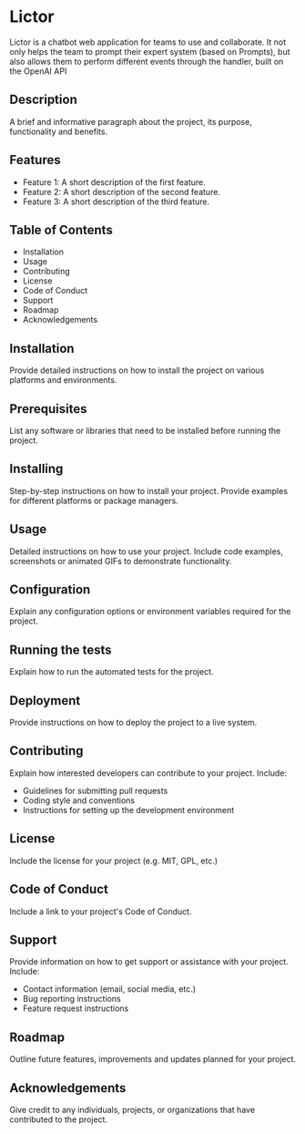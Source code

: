 # Lictor
Lictor is a chatbot web application for teams to use and collaborate. It not only helps the team to prompt their expert system (based on Prompts), but also allows them to perform different events through the handler, built on the OpenAI API

## Description
A brief and informative paragraph about the project, its purpose, functionality and benefits.

## Features

- Feature 1: A short description of the first feature.
- Feature 2: A short description of the second feature.
- Feature 3: A short description of the third feature.


## Table of Contents

- Installation
- Usage
- Contributing
- License
- Code of Conduct
- Support
- Roadmap
- Acknowledgements

## Installation
Provide detailed instructions on how to install the project on various platforms and environments.
## Prerequisites
List any software or libraries that need to be installed before running the project.
## Installing
Step-by-step instructions on how to install your project. Provide examples for different platforms or package managers.
## Usage
Detailed instructions on how to use your project. Include code examples, screenshots or animated GIFs to demonstrate functionality.
## Configuration
Explain any configuration options or environment variables required for the project.
## Running the tests
Explain how to run the automated tests for the project.
## Deployment
Provide instructions on how to deploy the project to a live system.
## Contributing
Explain how interested developers can contribute to your project. Include:

- Guidelines for submitting pull requests
- Coding style and conventions
- Instructions for setting up the development environment

## License
Include the license for your project (e.g. MIT, GPL, etc.)
## Code of Conduct
Include a link to your project's Code of Conduct.
## Support
Provide information on how to get support or assistance with your project. Include:

- Contact information (email, social media, etc.)
- Bug reporting instructions
- Feature request instructions

## Roadmap
Outline future features, improvements and updates planned for your project.

## Acknowledgements
Give credit to any individuals, projects, or organizations that have contributed to the project.
